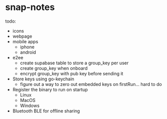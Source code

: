 # snap-notes
todo:
- icons
- webpage
- mobile apps
  - iphone
  - android
- e2ee
  - create supabase table to store a group_key per user
  - create group_key when onboard 
  - encrypt group_key with pub key before sending it
- Store keys using go-keychain
  - figure out a way to zero out embedded keys on firstRun... hard to do
- Register the binary to run on startup
  - Linux
  - MacOS
  - Windows  
- Bluetooth BLE for offline sharing
